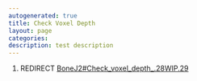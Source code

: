 ```yaml
---
autogenerated: true
title: Check Voxel Depth
layout: page
categories: 
description: test description
---
```


1.  REDIRECT [BoneJ2\#Check\_voxel\_depth\_.28WIP.29](BoneJ2#Check_voxel_depth_.28WIP.29)
